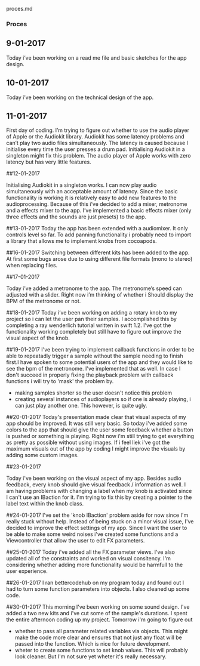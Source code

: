 proces.md
### Proces

## 9-01-2017
Today i’ve been working on a read me file and basic sketches for the app design.

## 10-01-2017
Today i’ve been working on the technical design of the app. 

## 11-01-2017
First day of coding. I’m trying to figure out whether to use the audio player of Apple or the Audiokit library. Audiokit has some latency problems and can’t play two audio files simultaneously. The latency is caused because I initialise every time the user presses a drum pad. Initialising Audiokit in a singleton might fix this problem. The audio player of Apple works with zero latency but has very little features.

##12-01-2017

Initialising Audiokit in a singleton works. I can now play audio simultaneously with an acceptable amount of latency. Since the basic functionality is working it is relatively easy to add new features to the audioprocessing. Because of this i’ve decided to add a mixer, metronome and a effects mixer to the app. I’ve implemented a basic effects mixer (only three effects and the sounds are just presets) to the app. 

##13-01-2017
Today the app has been extended with a audiomixer. It only controls level so far. To add panning functionality i probably need to import a library that allows me to implement knobs from cocoapods. 

##16-01-2017
Switching between different kits has been added to the app. At first some bugs arose due to using different file formats (mono to stereo) when replacing files. 

##17-01-2017

Today i’ve added a metronome to the app. The metronome’s speed can adjusted with a slider. Right now i’m thinking of whether i Should display the BPM of the metronome or not. 

##18-01-2017
Today i’ve been  working on adding a rotary knob to my project so i can let the user pan their samples. I accomplished this by completing a ray wenderlich tutorial written in swift 1.2. I’ve got the functionality working completely but still have to figure out improve the visual aspect of the knob.  

##19-01-2017
I've been trying to implement callback functions in order to be able to repeatadly trigger a sample without the sample needing to finish first.I  have spoken to some potential users of the app and they would like to see the bpm of the metronome. I've implemented that as well. In case I don't succeed in properly fixing the playback problem with callback functions i will try to 'mask' the problem by. 
- making samples shorter so the user doesn't notice this problem
- creating several instances of audioplayers so if one is already playing, i can just play another one. This however, is quite ugly.

##20-01-2017
Today's presentation made clear that visual aspects of my app should be improved. It was still very basic. So today i've added some colors to the app that should give the user some feedback whether a button is pushed or something is playing. Right now i'm still trying to get everything as pretty as possible without using images. If i feel liek i've got the maximum visuals out of the app by coding I might improve the visuals by adding some custom images. 

##23-01-2017

Today i've been working on the visual aspect of my app. Besides audio feedback, every knob should give visual feedback / information as well. I am having problems with changing a label when my knob is activated since I can't use an IBaction for it. I'm trying to fix this by creating a pointer to the label text within the knob class. 

##24-01-2017
I've set the 'knob IBaction' problem aside for now since I'm really stuck without help. Instead of being stuck on a minor visual issue, I've decided to improve the effect settings of my app. Since I want the user to be able to make some weird noises i've created some functions and a Viewcontroller that allow the user to edit FX parameters.

##25-01-2017
Today i've added all the FX parameter views. I've also updated all of the constraints and worked on visual consitency. I'm considering whether adding more functionality would be harmfull to the user experience.

##26-01-2017
I ran bettercodehub on my program today and found out I had to turn some function parameters into objects. I also cleaned up some code.

##30-01-2017
This morning I've been working on some sound design. I've added a two new kits and i've cut some of the sample's durations. I spent the entire afternoon coding up my project. Tomorrow i'm going to figure out
- whether to pass all parameter related variables via objects. This might make the code more clear and ensures that not just any float will be passed into the function. Which is nice for future development. 
- wheter to create some functions to set knob values. This will probably look cleaner. But I'm not sure yet wheter it's really necessary.
